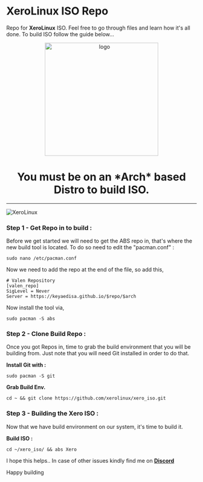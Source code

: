 # XeroLinux ISO Repo

Repo for **XeroLinux** ISO. Feel free to go through files and learn how it's all done. To build ISO follow the guide below...

<p align="center">
    <img width="300" src="https://i.imgur.com/QWqMIsr.png" alt="logo">
</p>

<h1 align="center">You must be on an *Arch* based Distro to build ISO.</h1>

-----------------------------------------------------------------

![XeroLinux](https://i.imgur.com/M9in3wH.jpg)


### Step 1 - Get Repo in to build :

Before we get started we will need to get the ABS repo in, that's where the new build tool is located. To do so need to edit the "pacman.conf" :

```
sudo nano /etc/pacman.conf
```

Now we need to add the repo at the end of the file, so add this,
```
# Valen Repository
[valen_repo]
SigLevel = Never
Server = https://keyaedisa.github.io/$repo/$arch
```
Now install the tool via,
```
sudo pacman -S abs
```
### Step 2 - Clone Build Repo :

Once you got Repos in, time to grab the build environment that you will be building from. Just note that you will need Git installed in order to do that.

**Install Git with :**
```
sudo pacman -S git
```
**Grab Build Env.**
```
cd ~ && git clone https://github.com/xerolinux/xero_iso.git
```

### Step 3 - Building the Xero ISO :

Now that we have build environment on our system, it's time to build it.

**Build ISO :**
```
cd ~/xero_iso/ && abs Xero
```

I hope this helps.. In case of other issues kindly find me on [**Discord**](https://discord.gg/Xg6T78ahtK)

Happy building
